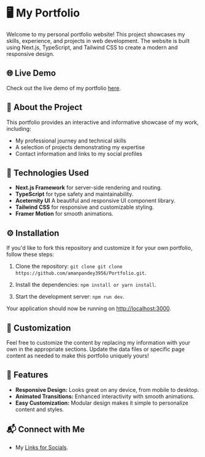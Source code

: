 # 🖥️ My Portfolio

Welcome to my personal portfolio website! This project showcases my skills, experience, and projects in web development. The website is built using Next.js, TypeScript, and Tailwind CSS to create a modern and responsive design.

## 🌐 Live Demo

Check out the live demo of my portfolio [here](https://portfolio-type-nextjs.vercel.app).

## 📖 About the Project

This portfolio provides an interactive and informative showcase of my work, including:

- My professional journey and technical skills
- A selection of projects demonstrating my expertise
- Contact information and links to my social profiles

## 🚀 Technologies Used

- **Next.js Framework** for server-side rendering and routing.
- **TypeScript** for type safety and maintainability.
- **Aceternity UI** A beautiful and responsive UI component library.
- **Tailwind CSS** for responsive and customizable styling.
- **Framer Motion** for smooth animations.

## ⚙️ Installation

If you'd like to fork this repository and customize it for your own portfolio, follow these steps:

1. Clone the repository: `git clone git clone https://github.com/amanpandey3956/Portfolio.git`.

2. Install the dependencies: `npm install or yarn install`.

3. Start the development server: `npm run dev`.

Your application should now be running on [http://localhost:3000](http://localhost:3000).

## 🔄 Customization

Feel free to customize the content by replacing my information with your own in the appropriate sections. Update the data files or specific page content as needed to make this portfolio uniquely yours!

## 🌟 Features

- **Responsive Design:** Looks great on any device, from mobile to desktop.
- **Animated Transitions:** Enhanced interactivity with smooth animations.
- **Easy Customization:** Modular design makes it simple to personalize content and styles.

## 📬 Connect with Me

- My [Links for Socials](https://linktr.ee/Aman.Pandey).